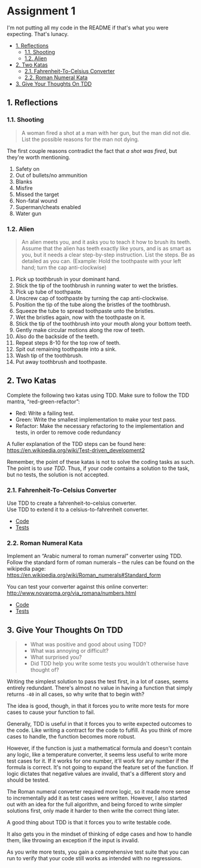 # Assignment 1

I'm not putting all my code in the README if that's what you were expecting. That's lunacy.

- [1. Reflections](#1-reflections)
    - [1.1. Shooting](#11-shooting)
    - [1.2. Alien](#12-alien)
- [2. Two Katas](#2-two-katas)
    - [2.1. Fahrenheit-To-Celsius Converter](#21-fahrenheit-to-celsius-converter)
    - [2.2. Roman Numeral Kata](#22-roman-numeral-kata)
- [3. Give Your Thoughts On TDD](#3-give-your-thoughts-on-tdd)

## 1. Reflections

### 1.1. Shooting

> A woman fired a shot at a man with her gun, but the man did not die. List the possible reasons for the man not dying.

The first couple reasons contradict the fact that *a shot was fired*, but they're worth mentioning.

1. Safety on
2. Out of bullets/no ammunition
3. Blanks
4. Misfire
5. Missed the target
6. Non-fatal wound
7. Superman/cheats enabled
8. Water gun

### 1.2. Alien

> An alien meets you, and it asks you to teach it how to brush its teeth. Assume that the alien has teeth exactly like
> yours, and is as smart as you, but it needs a clear step-by-step instruction. List the steps. Be as detailed as you
> can. (Example: Hold the toothpaste with your left hand; turn the cap anti-clockwise)

1. Pick up toothbrush in your dominant hand.
2. Stick the tip of the toothbrush in running water to wet the bristles.
3. Pick up tube of toothpaste.
4. Unscrew cap of toothpaste by turning the cap anti-clockwise.
5. Position the tip of the tube along the bristles of the toothbrush.
6. Squeeze the tube to spread toothpaste unto the bristles.
7. Wet the bristles again, now with the toothpaste on it.
8. Stick the tip of the toothbrush into your mouth along your bottom teeth.
9. Gently make circular motions along the row of teeth.
10. Also do the backside of the teeth.
11. Repeat steps 8-10 for the top row of teeth.
12. Spit out remaining toothpaste into a sink.
13. Wash tip of the toothbrush.
14. Put away toothbrush and toothpaste.

## 2. Two Katas

Complete the following two katas using TDD. Make sure to follow the TDD mantra,
“red-green-refactor”:

- Red: Write a failing test.
- Green: Write the smallest implementation to make your test pass.
- Refactor: Make the necessary refactoring to the implementation and tests, in order to remove code redundancy

A fuller explanation of the TDD steps can be found here:  
https://en.wikipedia.org/wiki/Test-driven_development2

Remember, the point of these katas is not to solve the coding tasks as such. The point
is to *use TDD*. Thus, if your code contains a solution to the task, but no tests, the
solution is not accepted.

### 2.1. Fahrenheit-To-Celsius Converter

Use TDD to create a fahrenheit-to-celsius converter.  
Use TDD to extend it to a celsius-to-fahrenheit converter.

- [Code](/src/main/java/org/example/TemperatureConverter.java)
- [Tests](/src/test/java/org/example/TemperatureConverterTest.java)

### 2.2. Roman Numeral Kata

Implement an “Arabic numeral to roman numeral” converter using TDD. Follow the standard form of roman numerals – the
rules can be found on the wikipedia page:  
https://en.wikipedia.org/wiki/Roman_numerals#Standard_form

You can test your converter against this online converter:  
http://www.novaroma.org/via_romana/numbers.html

- [Code](/src/main/java/org/example/RomanNumeralConverter.java)
- [Tests](/src/test/java/org/example/RomanNumeralConverterTest.java)

## 3. Give Your Thoughts On TDD

> - What was positive and good about using TDD?
> - What was annoying or difficult?
> - What surprised you?
> - Did TDD help you write some tests you wouldn't otherwise have thought of?

Writing the simplest solution to pass the test first, in a lot of cases, seems entirely redundant.
There's almost no value in having a function that simply returns `-40` in all cases, so why write that to begin with?

The idea is good, though, in that it forces you to write more tests for more cases to cause your function to fail.

Generally, TDD is useful in that it forces you to write expected outcomes to the code. Like writing a contract for the
code to fulfill.
As you think of more cases to handle, the function becomes more robust.

However, if the function is just a mathematical formula and doesn't contain any logic, like a temperature converter, it
seems less useful to write more test cases for it.
If it works for one number, it'll work for any number if the formula is correct. It's not going to expand the feature
set of the function.
If logic dictates that negative values are invalid, that's a different story and should be tested.

The Roman numeral converter required more logic, so it made more sense to incrementally add it as test cases were
written.
However, I also started out with an idea for the full algorithm, and being forced to write simpler solutions first, only
made it harder to then write the correct thing later.

A good thing about TDD is that it forces you to write testable code.

It also gets you in the mindset of thinking of edge cases and how to handle them, like throwing an exception if the
input is invalid.

As you write more tests, you gain a comprehensive test suite that you can run to verify that your code still works as
intended with no regressions.
